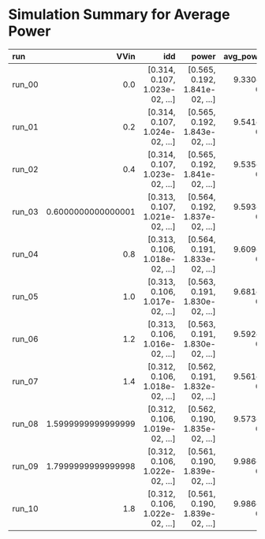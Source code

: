 # Simulation Summary for Average Power

| run | VVin | idd | power | avg_power |
| :-- | ---: | --: | ----: | --------: |
| run_00 | 0.0 | [0.314, 0.107, 1.023e-02, …] | [0.565, 0.192, 1.841e-02, …] | 9.330e-04 |
| run_01 | 0.2 | [0.314, 0.107, 1.024e-02, …] | [0.565, 0.192, 1.843e-02, …] | 9.541e-04 |
| run_02 | 0.4 | [0.314, 0.107, 1.023e-02, …] | [0.565, 0.192, 1.841e-02, …] | 9.535e-04 |
| run_03 | 0.6000000000000001 | [0.313, 0.107, 1.021e-02, …] | [0.564, 0.192, 1.837e-02, …] | 9.593e-04 |
| run_04 | 0.8 | [0.313, 0.106, 1.018e-02, …] | [0.564, 0.191, 1.833e-02, …] | 9.609e-04 |
| run_05 | 1.0 | [0.313, 0.106, 1.017e-02, …] | [0.563, 0.191, 1.830e-02, …] | 9.681e-04 |
| run_06 | 1.2 | [0.313, 0.106, 1.016e-02, …] | [0.563, 0.191, 1.830e-02, …] | 9.592e-04 |
| run_07 | 1.4 | [0.312, 0.106, 1.018e-02, …] | [0.562, 0.191, 1.832e-02, …] | 9.561e-04 |
| run_08 | 1.5999999999999999 | [0.312, 0.106, 1.019e-02, …] | [0.562, 0.190, 1.835e-02, …] | 9.573e-04 |
| run_09 | 1.7999999999999998 | [0.312, 0.106, 1.022e-02, …] | [0.561, 0.190, 1.839e-02, …] | 9.986e-04 |
| run_10 | 1.8 | [0.312, 0.106, 1.022e-02, …] | [0.561, 0.190, 1.839e-02, …] | 9.986e-04 |
